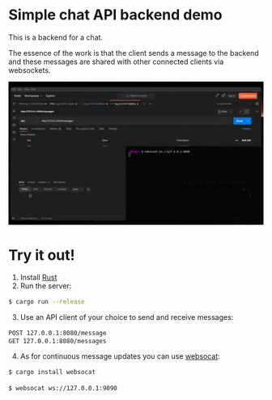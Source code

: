 # Simple chat API backend demo

This is a backend for a chat.

The essence of the work is that the client sends a message to the backend
and these messages are shared with other connected clients via websockets.

![GIF demo](/demo/recording.gif?raw=true "CRUD and websocket")

# Try it out!

1. Install [Rust](https://rustup.rs/)
2. Run the server:
```bash
$ cargo run --release
```
3. Use an API client of your choice to send and receive messages:
```
POST 127.0.0.1:8080/message
GET 127.0.0.1:8080/messages
```
4. As for continuous message updates you can use [websocat](https://github.com/vi/websocat):
```
$ cargo install websocat

$ websocat ws://127.0.0.1:9090
```
